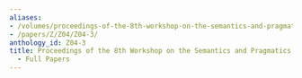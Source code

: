 ```yaml
---
aliases:
- /volumes/proceedings-of-the-8th-workshop-on-the-semantics-and-pragmatics-of-dialogue-full-papers/
- /papers/Z/Z04/Z04-3/
anthology_id: Z04-3
title: Proceedings of the 8th Workshop on the Semantics and Pragmatics of Dialogue
  - Full Papers
---
```

